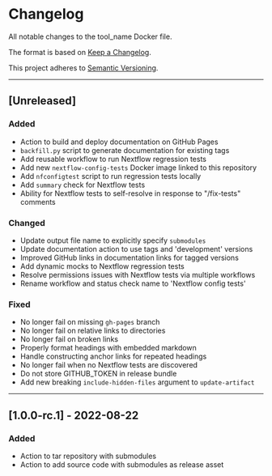 # Changelog
All notable changes to the tool_name Docker file.

The format is based on [Keep a Changelog](https://keepachangelog.com/en/1.0.0/).

This project adheres to [Semantic Versioning](https://semver.org/spec/v2.0.0.html).

---

## [Unreleased]
### Added
- Action to build and deploy documentation on GitHub Pages
- `backfill.py` script to generate documentation for existing tags
- Add reusable workflow to run Nextflow regression tests
- Add new `nextflow-config-tests` Docker image linked to this repository
- Add `nfconfigtest` script to run regression tests locally
- Add `summary` check for Nextflow tests
- Ability for Nextflow tests to self-resolve in response to "/fix-tests" comments

### Changed
- Update output file name to explicitly specify `submodules`
- Update documentation action to use tags and 'development' versions
- Improved GitHub links in documentation links for tagged versions
- Add dynamic mocks to Nextflow regression tests
- Resolve permissions issues with Nextflow tests via multiple workflows
- Rename workflow and status check name to 'Nextflow config tests'

### Fixed
- No longer fail on missing `gh-pages` branch
- No longer fail on relative links to directories
- No longer fail on broken links
- Properly format headings with embedded markdown
- Handle constructing anchor links for repeated headings
- No longer fail when no Nextflow tests are discovered
- Do not store GITHUB_TOKEN in release bundle
- Add new breaking `include-hidden-files` argument to `update-artifact`

---

## [1.0.0-rc.1] - 2022-08-22
### Added
- Action to tar repository with submodules
- Action to add source code with submodules as release asset
